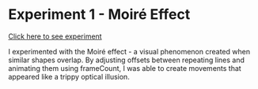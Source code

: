 # Experiment 1 - Moiré Effect

[Click here to see experiment](/exp1_moire/index.html)

I experimented with the Moiré effect - a visual phenomenon created when similar shapes overlap. By adjusting offsets between repeating lines and animating them using frameCount, I was able to create movements that appeared like a trippy optical illusion.
